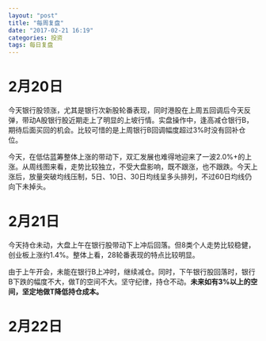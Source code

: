 ```yaml
---
layout: "post"
title: "每周复盘"
date: "2017-02-21 16:19"
categories: 投资
tags: 每日复盘
---
```


# 2月20日

今天银行股领涨，尤其是银行次新股轮番表现，同时港股在上周五回调后今天反弹，带动A股银行股近期走上了明显的上坡行情。实盘操作中，逢高减仓银行B，期待后面买回的机会。比较可惜的是上周银行B回调幅度超过3%时没有回补仓位。

今天，在低估蓝筹整体上涨的带动下，双汇发展也难得地迎来了一波2.0%+的上涨。从周线图来看，走势比较独立，不受大盘影响，既不跟涨，也不跟跌。今天上涨后，放量突破均线压制，5日、10日、30日均线呈多头排列，不过60日均线仍向下未掉头。

# 2月21日

今天持仓未动，大盘上午在银行股带动下上冲后回落。但8类个人走势比较稳健，创业板上涨约1.4%。整体上看，28轮番表现的特点比较明显。

由于上午开会，未能在银行B上冲时，继续减仓。同时，下午银行股回落时，银行B下跌的幅度不大，做T的空间不大。坚守纪律，持仓不动。**未来如有3%以上的空间，坚定地做T降低持仓成本。**

# 2月22日
